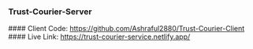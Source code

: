 ﻿### Trust-Courier-Server
﻿#### Client Code: https://github.com/Ashraful2880/Trust-Courier-Client
 ﻿#### Live Link: https://trust-courier-service.netlify.app/
